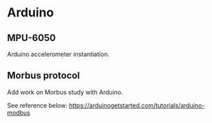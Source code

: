 # Arduino

## MPU-6050
Arduino accelerometer instantiation.

## Morbus protocol
Add work on Morbus study with Arduino.

See reference below:
https://arduinogetstarted.com/tutorials/arduino-modbus
